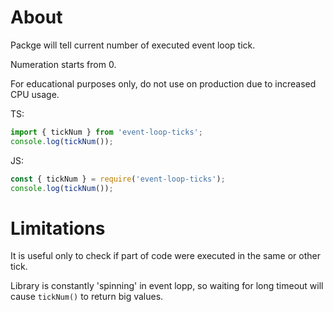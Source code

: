 # About

Packge will tell current number of executed event loop tick.

Numeration starts from 0.

For educational purposes only, do not use on production due to increased CPU usage.

TS:
```typescript
import { tickNum } from 'event-loop-ticks';
console.log(tickNum());
```

JS:
```javascript
const { tickNum } = require('event-loop-ticks');
console.log(tickNum());
```

# Limitations

It is useful only to check if part of code were executed in the same or other tick.

Library is constantly 'spinning' in event lopp, so waiting for long timeout will cause `tickNum()` to return big values.
